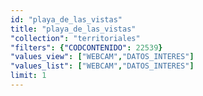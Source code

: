 ```yaml
---
id: "playa_de_las_vistas"
title: "playa_de_las_vistas"
"collection": "territoriales"
"filters": {"CODCONTENIDO": 22539}
"values_view": ["WEBCAM","DATOS_INTERES"]
"values_list": ["WEBCAM","DATOS_INTERES"]
limit: 1
---
```

<div class="row">
    <div layout="column" layout-gt-md="row" class="large-10 large-offset-1 columns">
        <app-side-nav flex="100" flex-gt-sm="25"></app-side-nav>
        <div flex layout="column" class="webcam-wrapper" >
            <!-- <h1 flex="100" class="element-title">{{ translate( 'pagina.titulo_', current_section() ) }}</h1> -->
            <div flex="100" class="webcam" bind-html-compile="element().WEBCAM"></div>
            <div flex="100" class="webcam-description" bind-html-compile="element().DATOS_INTERES"></div>
            <div flex="100" layout="column" layout-gt-md="row">
        <!--        <div flex="25" layout="column" layout-gt-xs="row" layout-align="center center" layout-align-gt-md="begin center">
                    <md-button class="md-button md-primary" ng-href="#!/{{ lang() }}">
                        <md-icon class="material-icons" style="margin-top: -0.25em;">place</md-icon> {{ translate('webcams.', 'ubicacion') }}
                    </md-button>
                </div>
                <div flex layout="column" layout-gt-xs="row" layout-align="center center" layout-align-gt-md="end center">
                    <md-button class="md-button md-raised md-primary" ng-href="#!/{{ lang() }}">
                        {{ translate('webcams.', 'modo_24_h') }}
                    </md-button>
                    <md-button class="md-button md-raised md-primary" ng-href="#!/{{ lang() }}">
                        {{ translate('webcams.', 'imagen_en_vivo') }}
                    </md-button>
                    <md-button class="md-button md-raised md-primary" ng-href="#!/{{ lang() }}">
                        {{ translate('webcams.', '50') }}
                    </md-button>
                </div> -->
            </div> 
        <!--    <div flex="100" class="webcam-extra-content">
                <h1>{{ translate('general.', 'mas_informacion') }}</h1>
            </div>  -->
            <app-back-bar></app-back-bar>
        </div>
    </div>
</div>
